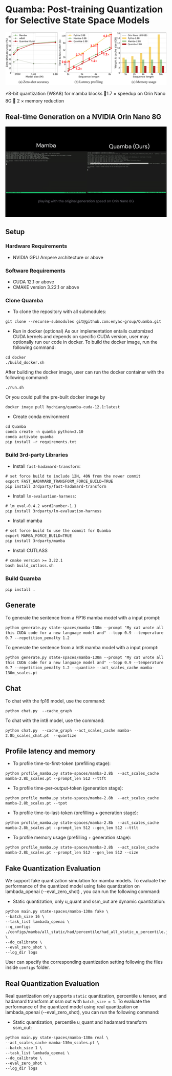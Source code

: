 # Quamba: Post-training Quantization for Selective State Space Models

![Quamba](misc/Quamba.png)

⚡8-bit quantization (W8A8) for mamba blocks 🚀1.7 $\times$ speedup on Orin Nano 8G 🔻 2 $\times$ memory reduction


## Real-time Generation on a NVIDIA Orin Nano 8G
![Quamba](misc/Quamba.gif)

## Setup

### Hardware Requirements
- NVIDIA GPU Ampere architecture or above

### Software Requirements
- CUDA 12.1 or above
- CMAKE version 3.22.1 or above

### Clone Quamba
- To clone the repository with all submodules:
```
git clone --recurse-submodules git@github.com:enyac-group/Quamba.git
```

- Run in docker (optional)
As our implementation entails customized CUDA kernels and depends on specific CUDA version, user may optionally run our code in docker. To build the docker image, run the following command:
```
cd docker
./build_docker.sh
```

After building the docker image, user can run the docker container with the following command:
```
./run.sh
```

Or you could pull the pre-built docker image by
```
docker image pull hychiang/quamba-cuda-12.1:latest
```

- Create conda environment
```
cd Quamba
conda create -n quamba python=3.10
conda activate quamba
pip install -r requirements.txt
```

### Build 3rd-party Libraries

- Install `fast-hadamard-transform`:
```
# set force build to include 12N, 40N from the newer commit
export FAST_HADAMARD_TRANSFORM_FORCE_BUILD=TRUE
pip install 3rdparty/fast-hadamard-transform
```

- Install `lm-evaluation-harness`:
```
# lm_eval-0.4.2 word2number-1.1
pip install 3rdparty/lm-evaluation-harness
``````

- Install mamba
```
# set force build to use the commit for Quamba
export MAMBA_FORCE_BUILD=TRUE
pip install 3rdparty/mamba
```

- Install CUTLASS
```
# cmake version >= 3.22.1
bash build_cutlass.sh
```

### Build Quamba
```
pip install .
```

## Generate

To generate the sentence from a FP16 mamba model with a input prompt:
```
python generate.py state-spaces/mamba-130m --prompt "My cat wrote all this CUDA code for a new language model and" --topp 0.9 --temperature 0.7 --repetition_penalty 1.2
```

To generate the sentence from a Int8 mamba model with a input prompt:
```
python generate.py state-spaces/mamba-130m --prompt "My cat wrote all this CUDA code for a new language model and" --topp 0.9 --temperature 0.7 --repetition_penalty 1.2 --quantize --act_scales_cache mamba-130m_scales.pt
```


## Chat

To chat with the fp16 model, use the command:
```
python chat.py  --cache_graph
```

To chat with the int8 model, use the command:
```
python chat.py  --cache_graph --act_scales_cache mamba-2.8b_scales_chat.pt  --quantize
```

## Profile latency and memory

- To profile time-to-first-token (prefilling stage):
```
python profile_mamba.py state-spaces/mamba-2.8b  --act_scales_cache mamba-2.8b_scales.pt --prompt_len 512 --ttft
```

- To profile time-per-output-token (generation stage):
```
python profile_mamba.py state-spaces/mamba-2.8b  --act_scales_cache mamba-2.8b_scales.pt --tpot
```

- To profile time-to-last-token (prefilling + generation stage):
```
python profile_mamba.py state-spaces/mamba-2.8b  --act_scales_cache mamba-2.8b_scales.pt --prompt_len 512 --gen_len 512 --ttlt
```

- To profile memory usage (prefilling + generation stage):
```
python profile_mamba.py state-spaces/mamba-2.8b  --act_scales_cache mamba-2.8b_scales.pt --prompt_len 512 --gen_len 512 --size
```

## Fake Quantization Evaluation
We support fake quantization simulation for mamba models. To evaluate the performance of the quantized model using fake quantization on lambada_openai (--eval_zero_shot) , you can run the following command:
+ Static quantization, only u_quant and ssm_out are dynamic quantization:
```
python main.py state-spaces/mamba-130m fake \
--batch_size 16 \
--task_list lambada_openai \
--q_configs ./configs/mamba/all_static/had/percentile/had_all_static_u_percentile.json \
--do_calibrate \
--eval_zero_shot \
--log_dir logs
```
User can specify the corresponding quantization setting following the files inside `configs` folder.


## Real Quantization Evaluation
Real quantization only supports `static` quantization, percentile u tensor, and hadamard transform at ssm out with `batch_size = 1`. To evaluate the performance of the quantized model using real quantization on lambada_openai (--eval_zero_shot), you can run the following command:
+ Static quantization, percentile u_quant and hadamard transform ssm_out:
```
python main.py state-spaces/mamba-130m real \
--act_scales_cache mamba-130m_scales.pt \
--batch_size 1 \
--task_list lambada_openai \
--do_calibrate \
--eval_zero_shot \
--log_dir logs
```
